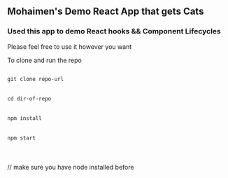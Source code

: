 ## Mohaimen's Demo React App that gets Cats 

### Used this app to demo React hooks && Component Lifecycles

Please feel free to use it however you want

To clone and run the repo 

<code>
git clone repo-url 
</code><br/>
<code>
cd dir-of-repo
</code> <br/>
<code>
npm install
</code><br/>
<code>
npm start 
</code>
<br/><br/><br/>
// make sure you have node installed before
